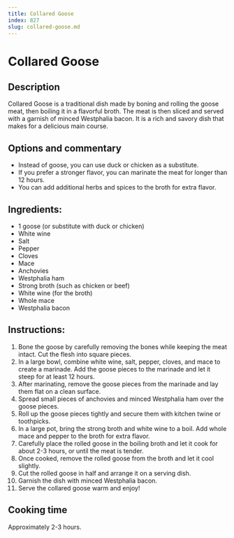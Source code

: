 ```yaml
---
title: Collared Goose
index: 827
slug: collared-goose.md
---
```


# Collared Goose

## Description
Collared Goose is a traditional dish made by boning and rolling the goose meat, then boiling it in a flavorful broth. The meat is then sliced and served with a garnish of minced Westphalia bacon. It is a rich and savory dish that makes for a delicious main course.

## Options and commentary
- Instead of goose, you can use duck or chicken as a substitute.
- If you prefer a stronger flavor, you can marinate the meat for longer than 12 hours.
- You can add additional herbs and spices to the broth for extra flavor.

## Ingredients:
- 1 goose (or substitute with duck or chicken)
- White wine
- Salt
- Pepper
- Cloves
- Mace
- Anchovies
- Westphalia ham
- Strong broth (such as chicken or beef)
- White wine (for the broth)
- Whole mace
- Westphalia bacon

## Instructions:
1. Bone the goose by carefully removing the bones while keeping the meat intact. Cut the flesh into square pieces.
2. In a large bowl, combine white wine, salt, pepper, cloves, and mace to create a marinade. Add the goose pieces to the marinade and let it steep for at least 12 hours.
3. After marinating, remove the goose pieces from the marinade and lay them flat on a clean surface.
4. Spread small pieces of anchovies and minced Westphalia ham over the goose pieces.
5. Roll up the goose pieces tightly and secure them with kitchen twine or toothpicks.
6. In a large pot, bring the strong broth and white wine to a boil. Add whole mace and pepper to the broth for extra flavor.
7. Carefully place the rolled goose in the boiling broth and let it cook for about 2-3 hours, or until the meat is tender.
8. Once cooked, remove the rolled goose from the broth and let it cool slightly.
9. Cut the rolled goose in half and arrange it on a serving dish.
10. Garnish the dish with minced Westphalia bacon.
11. Serve the collared goose warm and enjoy!

## Cooking time
Approximately 2-3 hours.